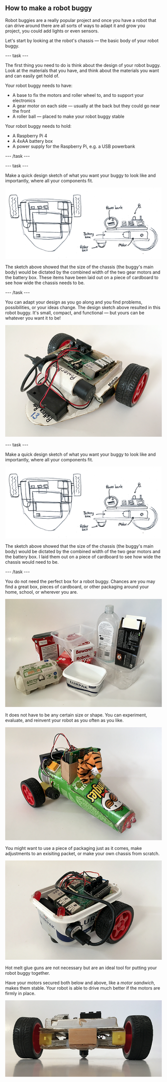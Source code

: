 ## How to make a robot buggy

Robot buggies are a really popular project and once you have a robot that can drive around there are all sorts of ways to adapt it and grow you project, you could add lights or even sensors.

Let's start by looking at the robot's chassis — the basic body of your robot buggy.


--- task ---

The first thing you need to do is think about the design of your robot buggy. Look at the materials that you have, and think about the materials you want and can easily get hold of. 

Your robot buggy needs to have:

+ A base to fix the motors and roller wheel to, and to support your electronics
+ A gear motor on each side — usually at the back but they could go near the front
+ A roller ball — placed to make your robot buggy stable

Your robot buggy needs to hold:

+ A Raspberry Pi 4
+ A 4xAA battery box
+ A power supply for the Raspberry Pi, e.g. a USB powerbank

--- /task ---

--- task ---

Make a quick design sketch of what you want your buggy to look like and importantly, where all your components fit.

![Example buggy design sketch](images/buggy_designSketch.png)

The sketch above showed that the size of the chassis (the buggy's main body) would be dictated by the combined width of the two gear motors and the battery box. These items have been laid out on a piece of cardboard to see how wide the chassis needs to be.

--- /task ---

You can adapt your design as you go along and you find problems, possibilities, or your ideas change. The design sketch above resulted in this robot buggy. It's small, compact, and functional — but yours can be whatever you want it to be!

![Example buggy](images/buggy_exampleBuggy.png)

--- task ---

Make a quick design sketch of what you want your buggy to look like and importantly, where all your components fit.

![Example buggy design sketch](images/buggy_designSketch.png)

The sketch above showed that the size of the chassis (the buggy's main body) would be dictated by the combined width of the two gear motors and the battery box. I laid them out on a piece of cardboard to see how wide the chassis would need to be.

--- /task ---

You do not need the perfect box for a robot buggy. Chances are you may find a great box, pieces of cardboard, or other packaging around your home, school, or wherever you are.

![Buggy making materials](images/buggy_materials.png)

It does not have to be any certain size or shape. You can experiment, evaluate, and reinvent your robot as you often as you like.

![Example buggy](images/buggy_exampleBuggy2.png)

You might want to use a piece of packaging just as it comes, make adjustments to an exisiting packet, or make your own chassis from scratch.

![Example buggy](images/buggy_exampleBuggy3.png)

Hot melt glue guns are not necessary but are an ideal tool for putting your robot buggy together.

Have your motors secured both below and above, like a _motor sandwich_, makes them stable. Your robot is able to drive much better if the motors are firmly in place. 

![Motor sandwich](images/buggy_motorSandwich.png)
